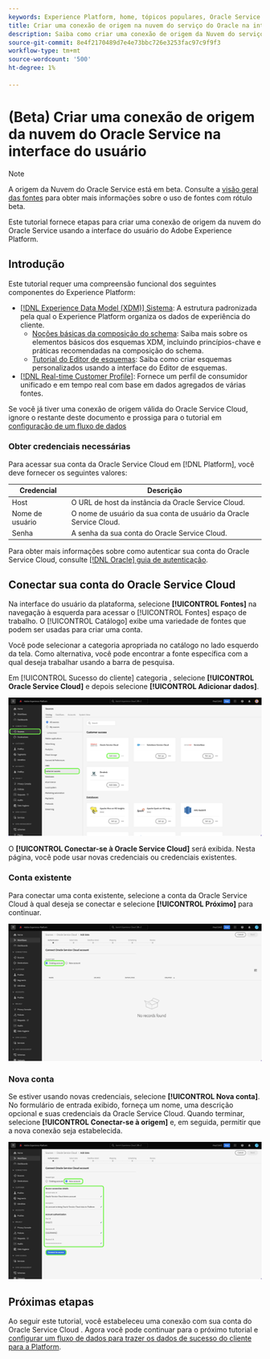 ```yaml
---
keywords: Experience Platform, home, tópicos populares, Oracle Service Cloud, nuvem de serviço do oracle
title: Criar uma conexão de origem na nuvem do serviço do Oracle na interface do usuário
description: Saiba como criar uma conexão de origem da Nuvem do serviço do Oracle usando a interface do usuário do Adobe Experience Platform.
source-git-commit: 8e4f2170489d7e4e73bbc726e3253fac97c9f9f3
workflow-type: tm+mt
source-wordcount: '500'
ht-degree: 1%

---
```


# (Beta) Criar uma conexão de origem da nuvem do Oracle Service na interface do usuário

>[!NOTE]
>
>A origem da Nuvem do Oracle Service está em beta. Consulte a [visão geral das fontes](../../../../home.md#terms-and-conditions) para obter mais informações sobre o uso de fontes com rótulo beta.

Este tutorial fornece etapas para criar uma conexão de origem da nuvem do Oracle Service usando a interface do usuário do Adobe Experience Platform.

## Introdução

Este tutorial requer uma compreensão funcional dos seguintes componentes do Experience Platform:

* [[!DNL Experience Data Model (XDM)] Sistema](../../../../../xdm/home.md): A estrutura padronizada pela qual o Experience Platform organiza os dados de experiência do cliente.
   * [Noções básicas da composição do schema](../../../../../xdm/schema/composition.md): Saiba mais sobre os elementos básicos dos esquemas XDM, incluindo princípios-chave e práticas recomendadas na composição do schema.
   * [Tutorial do Editor de esquemas](../../../../../xdm/tutorials/create-schema-ui.md): Saiba como criar esquemas personalizados usando a interface do Editor de esquemas.
* [[!DNL Real-time Customer Profile]](../../../../../profile/home.md): Fornece um perfil de consumidor unificado e em tempo real com base em dados agregados de várias fontes.

Se você já tiver uma conexão de origem válida do Oracle Service Cloud, ignore o restante deste documento e prossiga para o tutorial em [configuração de um fluxo de dados](../../dataflow/customer-success.md)

### Obter credenciais necessárias

Para acessar sua conta da Oracle Service Cloud em [!DNL Platform], você deve fornecer os seguintes valores:

| Credencial | Descrição |
| ---------- | ----------- |
| Host | O URL de host da instância da Oracle Service Cloud. |
| Nome de usuário | O nome de usuário da sua conta de usuário da Oracle Service Cloud. |
| Senha | A senha da sua conta do Oracle Service Cloud. |

Para obter mais informações sobre como autenticar sua conta do Oracle Service Cloud, consulte [[!DNL Oracle] guia de autenticação](https://docs.oracle.com/en/cloud/saas/b2c-service/20c/cxska/OKCS_Authenticate_and_Authorize.html).

## Conectar sua conta do Oracle Service Cloud

Na interface do usuário da plataforma, selecione **[!UICONTROL Fontes]** na navegação à esquerda para acessar o [!UICONTROL Fontes] espaço de trabalho. O [!UICONTROL Catálogo] exibe uma variedade de fontes que podem ser usadas para criar uma conta.

Você pode selecionar a categoria apropriada no catálogo no lado esquerdo da tela. Como alternativa, você pode encontrar a fonte específica com a qual deseja trabalhar usando a barra de pesquisa.

Em [!UICONTROL Sucesso do cliente] categoria , selecione **[!UICONTROL Oracle Service Cloud]** e depois selecione **[!UICONTROL Adicionar dados]**.

![O catálogo de origens com a origem da nuvem do Oracle Service foi realçado.](../../../../images/tutorials/create/oracle-service-cloud/catalog.png)

O **[!UICONTROL Conectar-se à Oracle Service Cloud]** será exibida. Nesta página, você pode usar novas credenciais ou credenciais existentes.

### Conta existente

Para conectar uma conta existente, selecione a conta da Oracle Service Cloud à qual deseja se conectar e selecione **[!UICONTROL Próximo]** para continuar.

![A interface de conta existente.](../../../../images/tutorials/create/oracle-service-cloud/existing.png)

### Nova conta

Se estiver usando novas credenciais, selecione **[!UICONTROL Nova conta]**. No formulário de entrada exibido, forneça um nome, uma descrição opcional e suas credenciais da Oracle Service Cloud. Quando terminar, selecione **[!UICONTROL Conectar-se à origem]** e, em seguida, permitir que a nova conexão seja estabelecida.

![A nova interface de conta com valores de espaço reservado para.](../../../../images/tutorials/create/oracle-service-cloud/new.png)

## Próximas etapas

Ao seguir este tutorial, você estabeleceu uma conexão com sua conta do Oracle Service Cloud . Agora você pode continuar para o próximo tutorial e [configurar um fluxo de dados para trazer os dados de sucesso do cliente para a Platform](../../dataflow/crm.md).
